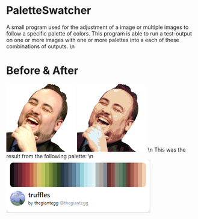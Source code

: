 # PaletteSwatcher
 
A small program used for the adjustment of a image or multiple images to follow a specific palette of colors.
This program is able to run a test-output on one or more images with one or more palettes into a each of these combinations of outputs.
\n
# Before & After
![Alt text](./lul.png "LUL Before")
![Alt text](./lul_truffles_color_palette.png "LUL After")
\n
This was the result from the following palette:
\n
![Alt text](./truffles_palette.png "Truffles Palette")